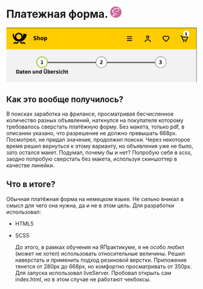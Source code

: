 # Платежная форма. <img src="./images/sass.png" alt='sass' style="height:30px"/>
<img src="./images/prew.png">

## Как это вообще получилось? 
В поисках заработка на фрилансе, просматривая бесчисленное количество разных объявлений, наткнулся на покупателя которому требовалось сверстать платёжную форму. Без макета, только pdf, в описании указано, что разрешение не должно превышать 668px. Посмотрел, не придал значения, продолжил поиски. Через некоторое время решил вернуться к этому варианту, но объявления уже не было, зато остался макет. Подумал, почему бы и нет? Попробую себя в scss, заодно попробую сверстать без макета, используя скиншоттер в качестве линейки. 

## Что в итоге?
Обычная платёжная форма на немецком языке. Не сильно вникал в смысл для чего она нужна, да и не в этом цель. 
Для разработки использовал:
- HTML5
- SCSS
  
  До этого, в рамках обучения на ЯПрактикуме, я не особо любил (может не хотел) использовать относительные величины. Решил наверстать и применить подход резиновой верстки. Приложение тянется от 280px до 668px, но комфортно просматривать от 350px. Для запуска использовал liveServer. Пробовал открыть сам index.html, но в этом случае не работают чекбоксы. 
 
